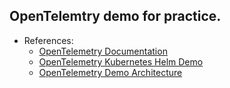 ## OpenTelemtry demo for practice.

- References:
    - [OpenTelemetry Documentation](https://opentelemetry.io/docs/)
    - [OpenTelemetry Kubernetes Helm Demo](https://opentelemetry.io/docs/platforms/kubernetes/helm/demo/)
    - [OpenTelemetry Demo Architecture](https://opentelemetry.io/docs/demo/architecture/)
